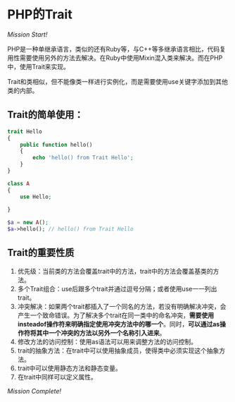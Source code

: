 # PHP的Trait

*Mission Start!*

PHP是一种单继承语言，类似的还有Ruby等，与C++等多继承语言相比，代码复用性需要使用另外的方法去解决。在Ruby中使用Mixin混入类来解决。而在PHP中，使用Trait来实现。    

Trait和类相似，但不能像类一样进行实例化，而是需要使用use关键字添加到其他类的内部。    

## Trait的简单使用：

```php
trait Hello
{
    public function hello()
    {
        echo 'hello() from Trait Hello';
    }
}

class A
{
    use Hello;
    
}

$a = new A();
$a->hello(); // hello() from Trait Hello
```

## Trait的重要性质

1. 优先级：当前类的方法会覆盖trait中的方法，trait中的方法会覆盖基类的方法。
2. 多个Trait组合：use后跟多个trait并通过逗号分隔；或者使用use一一列出trait。
3. 冲突解决：如果两个trait都插入了一个同名的方法，若没有明确解决冲突，会产生一个致命错误。为了解决多个trait在同一类中的命名冲突，**需要使用insteadof操作符来明确指定使用冲突方法中的哪一个**。同时，**可以通过as操作符将其中一个冲突的方法以另外一个名称引入进来**。
4. 修改方法的访问控制：使用as语法可以用来调整方法的访问控制。
5. trait的抽象方法：在trait中可以使用抽象成员，使得类中必须实现这个抽象方法。
6. trait中可以使用静态方法和静态变量。
7. 在trait中同样可以定义属性。


*Mission Complete!*